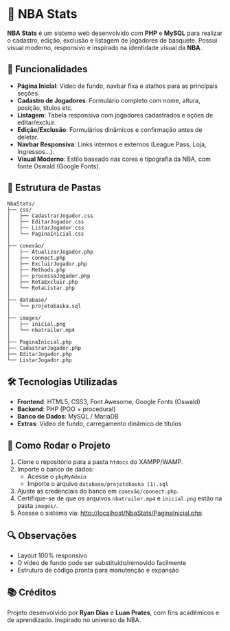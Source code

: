 # 🏀 NBA Stats

**NBA Stats** é um sistema web desenvolvido com **PHP** e **MySQL** para realizar o cadastro, edição, exclusão e listagem de jogadores de basquete. Possui visual moderno, responsivo e inspirado na identidade visual da **NBA**.

## 🚀 Funcionalidades

- **Página Inicial**: Vídeo de fundo, navbar fixa e atalhos para as principais seções.
- **Cadastro de Jogadores**: Formulário completo com nome, altura, posição, títulos etc.
- **Listagem**: Tabela responsiva com jogadores cadastrados e ações de editar/excluir.
- **Edição/Exclusão**: Formulários dinâmicos e confirmação antes de deletar.
- **Navbar Responsiva**: Links internos e externos (League Pass, Loja, Ingressos...).
- **Visual Moderno**: Estilo baseado nas cores e tipografia da NBA, com fonte Oswald (Google Fonts).

## 📁 Estrutura de Pastas

```
NbaStats/
├── css/
│   ├── CadastrarJogador.css
│   ├── EditarJogador.css
│   ├── ListarJogador.css
│   └── PaginaInicial.css
│
├── conexão/
│   ├── AtualizarJogador.php
│   ├── connect.php
│   ├── ExcluirJogador.php
│   ├── Methods.php
│   ├── processaJogador.php
│   ├── RotaExcluir.php
│   └── RotaListar.php
│
├── database/
│   └── projetobaska.sql
│
├── images/
│   ├── inicial.png
│   └── nbatrailer.mp4
│
├── PaginaInicial.php
├── CadastrarJogador.php
├── EditarJogador.php
└── ListarJogador.php
```


## 🛠️ Tecnologias Utilizadas

- **Frontend**: HTML5, CSS3, Font Awesome, Google Fonts (Oswald)
- **Backend**: PHP (POO + procedural)
- **Banco de Dados**: MySQL / MariaDB
- **Extras**: Vídeo de fundo, carregamento dinâmico de títulos

## 🧪 Como Rodar o Projeto

1. Clone o repositório para a pasta `htdocs` do XAMPP/WAMP.
2. Importe o banco de dados:
   - Acesse o `phpMyAdmin`
   - Importe o arquivo `database/projetobaska (1).sql`
3. Ajuste as credenciais do banco em `conexão/connect.php`.
4. Certifique-se de que os arquivos `nbatrailer.mp4` e `inicial.png` estão na pasta `images/`.
5. Acesse o sistema via: [http://localhost/NbaStats/PaginaInicial.php](http://localhost/NbaStats/PaginaInicial.php)

## 🔍 Observações

- Layout 100% responsivo
- O vídeo de fundo pode ser substituído/removido facilmente
- Estrutura de código pronta para manutenção e expansão

## 📚 Créditos

Projeto desenvolvido por **Ryan Dias** e **Luan Prates**, com fins acadêmicos e de aprendizado. Inspirado no universo da NBA.


